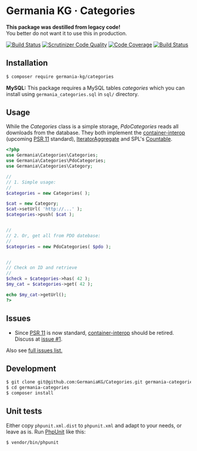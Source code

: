# Germania KG · Categories

**This package was destilled from legacy code!**   
You better do not want it to use this in production.

[![Build Status](https://travis-ci.org/GermaniaKG/Categories.svg?branch=master)](https://travis-ci.org/GermaniaKG/Categories)
[![Scrutinizer Code Quality](https://scrutinizer-ci.com/g/GermaniaKG/Categories/badges/quality-score.png?b=master)](https://scrutinizer-ci.com/g/GermaniaKG/Categories/?branch=master)
[![Code Coverage](https://scrutinizer-ci.com/g/GermaniaKG/Categories/badges/coverage.png?b=master)](https://scrutinizer-ci.com/g/GermaniaKG/Categories/?branch=master)
[![Build Status](https://scrutinizer-ci.com/g/GermaniaKG/Categories/badges/build.png?b=master)](https://scrutinizer-ci.com/g/GermaniaKG/Categories/build-status/master)

## Installation

```bash
$ composer require germania-kg/categories
```

**MySQL:** This package requires a MySQL tables *categories* which you can install using `germania_categories.sql` in `sql/` directory.


## Usage

While the *Categories* class is a simple storage, *PdoCategories* reads all downloads from the database. They both implement the [container-interop](https://github.com/container-interop/container-interop) (upcoming [PSR 11](https://github.com/php-fig/fig-standards/blob/master/proposed/container.md) standard), [IteratorAggregate](http://php.net/manual/de/class.iteratoraggregate.php) and SPL's [Countable](http://php.net/manual/de/class.countable.php). 

```php
<?php
use Germania\Categories\Categories;
use Germania\Categories\PdoCategories;
use Germania\Categories\Category;

//
// 1. Simple usage:
//
$categories = new Categories( );

$cat = new Category;
$cat->setUrl( 'http://...' );
$categories->push( $cat );


//
// 2. Or, get all from PDO datebase:
//
$categories = new PdoCategories( $pdo );


//
// Check on ID and retrieve
//
$check = $categories->has( 42 );
$my_cat = $categories->get( 42 );

echo $my_cat->getUrl();
?>
```

## Issues

- Since [PSR 11](https://github.com/php-fig/fig-standards/blob/master/proposed/container.md) is now standard, [container-interop](https://github.com/container-interop/container-interop) should be retired. Discuss at [issue #1][i1].

Also see [full issues list.][i0]

[i0]: https://github.com/GermaniaKG/Categories/issues 
[i1]: https://github.com/GermaniaKG/Categories/issues/1 

## Development

```bash
$ git clone git@github.com:GermaniaKG/Categories.git germania-categories
$ cd germania-categories
$ composer install
```

## Unit tests

Either copy `phpunit.xml.dist` to `phpunit.xml` and adapt to your needs, or leave as is. 
Run [PhpUnit](https://phpunit.de/) like this:

```bash
$ vendor/bin/phpunit
```
